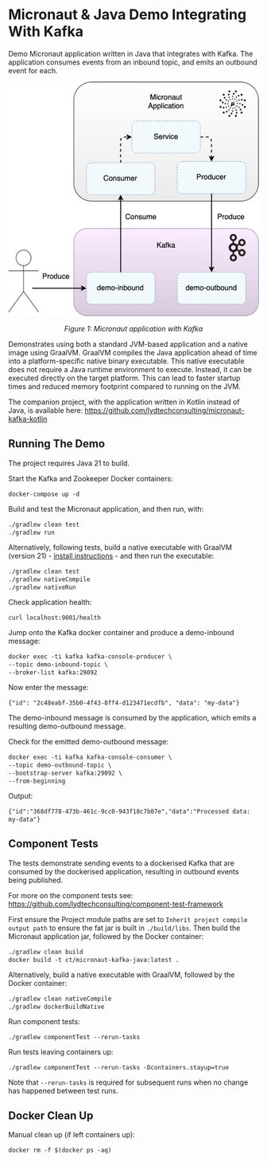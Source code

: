 # Micronaut & Java Demo Integrating With Kafka

Demo Micronaut application written in Java that integrates with Kafka.  The application consumes events from an inbound topic, and emits an outbound event for each.

<div style="text-align:center"><img src="micronaut-kafka.png" /></div>
<p style="text-align: center;"><I>Figure 1: Micronaut application with Kafka</I></p>

Demonstrates using both a standard JVM-based application and a native image using GraalVM.  GraalVM compiles the Java application ahead of time into a platform-specific native binary executable. This native executable does not require a Java runtime environment to execute. Instead, it can be executed directly on the target platform.  This can lead to faster startup times and reduced memory footprint compared to running on the JVM.

The companion project, with the application written in Kotlin instead of Java, is available here:
https://github.com/lydtechconsulting/micronaut-kafka-kotlin

## Running The Demo

The project requires Java 21 to build.

Start the Kafka and Zookeeper Docker containers:
```
docker-compose up -d
```

Build and test the Micronaut application, and then run, with:
```
./gradlew clean test
./gradlew run
```

Alternatively, following tests, build a native executable with GraalVM (version 21) - [install instructions](https://www.graalvm.org/latest/docs/getting-started/) - and then run the executable:
```
./gradlew clean test
./gradlew nativeCompile
./gradlew nativeRun
```

Check application health:
```
curl localhost:9001/health
```

Jump onto the Kafka docker container and produce a demo-inbound message:
```
docker exec -ti kafka kafka-console-producer \
--topic demo-inbound-topic \
--broker-list kafka:29092
```
Now enter the message:
```
{"id": "2c48eabf-35b0-4f43-8ff4-d123471ecdfb", "data": "my-data"}
```
The demo-inbound message is consumed by the application, which emits a resulting demo-outbound message.

Check for the emitted demo-outbound message:
```
docker exec -ti kafka kafka-console-consumer \
--topic demo-outbound-topic \
--bootstrap-server kafka:29092 \
--from-beginning
```
Output:
```
{"id":"368df778-473b-461c-9cc0-943f18c7b07e","data":"Processed data: my-data"}
```

## Component Tests

The tests demonstrate sending events to a dockerised Kafka that are consumed by the dockerised application, resulting in outbound events being published.

For more on the component tests see: https://github.com/lydtechconsulting/component-test-framework

First ensure the Project module paths are set to `Inherit project compile output path` to ensure the fat jar is built in `./build/libs`.  Then build the Micronaut application jar, followed by the Docker container:
```
./gradlew clean build
docker build -t ct/micronaut-kafka-java:latest .
```

Alternatively, build a native executable with GraalVM, followed by the Docker container:
```
./gradlew clean nativeCompile
./gradlew dockerBuildNative
```

Run component tests:
```
./gradlew componentTest --rerun-tasks
```

Run tests leaving containers up:
```
./gradlew componentTest --rerun-tasks -Dcontainers.stayup=true
```

Note that `--rerun-tasks` is required for subsequent runs when no change has happened between test runs.

## Docker Clean Up

Manual clean up (if left containers up):
```
docker rm -f $(docker ps -aq)
```

